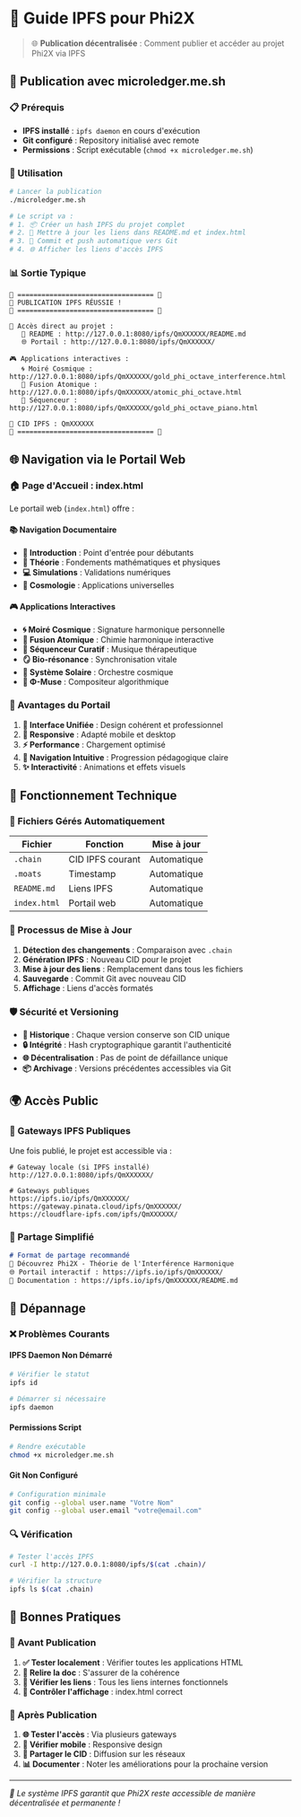 # 📡 Guide IPFS pour Phi2X

> 🌐 **Publication décentralisée** : Comment publier et accéder au projet Phi2X via IPFS

## 🚀 Publication avec microledger.me.sh

### 📋 Prérequis
- **IPFS installé** : `ipfs daemon` en cours d'exécution
- **Git configuré** : Repository initialisé avec remote
- **Permissions** : Script exécutable (`chmod +x microledger.me.sh`)

### 🔧 Utilisation

```bash
# Lancer la publication
./microledger.me.sh

# Le script va :
# 1. 📦 Créer un hash IPFS du projet complet
# 2. 🔄 Mettre à jour les liens dans README.md et index.html
# 3. 📝 Commit et push automatique vers Git
# 4. 🌐 Afficher les liens d'accès IPFS
```

### 📊 Sortie Typique

```
🌟 ================================== 🌟
📡 PUBLICATION IPFS RÉUSSIE !
🌟 ================================== 🌟

🔗 Accès direct au projet :
   📖 README : http://127.0.0.1:8080/ipfs/QmXXXXXX/README.md
   🌐 Portail : http://127.0.0.1:8080/ipfs/QmXXXXXX/

🎮 Applications interactives :
   🌀 Moiré Cosmique : http://127.0.0.1:8080/ipfs/QmXXXXXX/gold_phi_octave_interference.html
   🧪 Fusion Atomique : http://127.0.0.1:8080/ipfs/QmXXXXXX/atomic_phi_octave.html
   🎹 Séquenceur : http://127.0.0.1:8080/ipfs/QmXXXXXX/gold_phi_octave_piano.html

💾 CID IPFS : QmXXXXXX
🌟 ================================== 🌟
```

## 🌐 Navigation via le Portail Web

### 🏠 Page d'Accueil : index.html

Le portail web (`index.html`) offre :

#### 📚 **Navigation Documentaire**
- **🚀 Introduction** : Point d'entrée pour débutants
- **🧮 Théorie** : Fondements mathématiques et physiques
- **💻 Simulations** : Validations numériques
- **🌌 Cosmologie** : Applications universelles

#### 🎮 **Applications Interactives**
- **🌀 Moiré Cosmique** : Signature harmonique personnelle
- **🧪 Fusion Atomique** : Chimie harmonique interactive
- **🎹 Séquenceur Curatif** : Musique thérapeutique
- **🪞 Bio-résonance** : Synchronisation vitale
- **🌌 Système Solaire** : Orchestre cosmique
- **🎼 Φ-Muse** : Compositeur algorithmique

### 🎯 Avantages du Portail

1. **🎨 Interface Unifiée** : Design cohérent et professionnel
2. **📱 Responsive** : Adapté mobile et desktop
3. **⚡ Performance** : Chargement optimisé
4. **🧭 Navigation Intuitive** : Progression pédagogique claire
5. **✨ Interactivité** : Animations et effets visuels

## 🔧 Fonctionnement Technique

### 📁 Fichiers Gérés Automatiquement

| Fichier | Fonction | Mise à jour |
|---------|----------|-------------|
| `.chain` | CID IPFS courant | Automatique |
| `.moats` | Timestamp | Automatique |
| `README.md` | Liens IPFS | Automatique |
| `index.html` | Portail web | Automatique |

### 🔄 Processus de Mise à Jour

1. **Détection des changements** : Comparaison avec `.chain`
2. **Génération IPFS** : Nouveau CID pour le projet
3. **Mise à jour des liens** : Remplacement dans tous les fichiers
4. **Sauvegarde** : Commit Git avec nouveau CID
5. **Affichage** : Liens d'accès formatés

### 🛡️ Sécurité et Versioning

- **📜 Historique** : Chaque version conserve son CID unique
- **🔒 Intégrité** : Hash cryptographique garantit l'authenticité
- **🌐 Décentralisation** : Pas de point de défaillance unique
- **📦 Archivage** : Versions précédentes accessibles via Git

## 🌍 Accès Public

### 🔗 Gateways IPFS Publiques

Une fois publié, le projet est accessible via :

```
# Gateway locale (si IPFS installé)
http://127.0.0.1:8080/ipfs/QmXXXXXX/

# Gateways publiques
https://ipfs.io/ipfs/QmXXXXXX/
https://gateway.pinata.cloud/ipfs/QmXXXXXX/
https://cloudflare-ipfs.com/ipfs/QmXXXXXX/
```

### 📱 Partage Simplifié

```markdown
# Format de partage recommandé
🌟 Découvrez Phi2X - Théorie de l'Interférence Harmonique
🌐 Portail interactif : https://ipfs.io/ipfs/QmXXXXXX/
📖 Documentation : https://ipfs.io/ipfs/QmXXXXXX/README.md
```

## 🚨 Dépannage

### ❌ Problèmes Courants

#### IPFS Daemon Non Démarré
```bash
# Vérifier le statut
ipfs id

# Démarrer si nécessaire
ipfs daemon
```

#### Permissions Script
```bash
# Rendre exécutable
chmod +x microledger.me.sh
```

#### Git Non Configuré
```bash
# Configuration minimale
git config --global user.name "Votre Nom"
git config --global user.email "votre@email.com"
```

### 🔍 Vérification

```bash
# Tester l'accès IPFS
curl -I http://127.0.0.1:8080/ipfs/$(cat .chain)/

# Vérifier la structure
ipfs ls $(cat .chain)
```

## 🎯 Bonnes Pratiques

### 📝 Avant Publication
1. **✅ Tester localement** : Vérifier toutes les applications HTML
2. **📖 Relire la doc** : S'assurer de la cohérence
3. **🔗 Vérifier les liens** : Tous les liens internes fonctionnels
4. **🎨 Contrôler l'affichage** : index.html correct

### 🚀 Après Publication
1. **🌐 Tester l'accès** : Via plusieurs gateways
2. **📱 Vérifier mobile** : Responsive design
3. **🔄 Partager le CID** : Diffusion sur les réseaux
4. **📊 Documenter** : Noter les améliorations pour la prochaine version

---

*🌟 Le système IPFS garantit que Phi2X reste accessible de manière décentralisée et permanente !*
